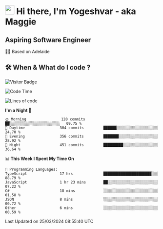 <h1><img src="https://emojis.slackmojis.com/emojis/images/1531849430/4246/blob-sunglasses.gif?1531849430" width="30"/> Hi there, I'm Yogeshvar - aka Maggie</h1>

## Aspiring Software Engineer
🏂🏻  Based on Adelaide 

## 🛠 When & What do I code ?  

![Visitor Badge](https://visitor-badge.feriirawann.repl.co?username=yogeshvar&repo=yogeshvar&label=Visitors&style=plastic&color=%23457BFF&contentType=svg)

<!--START_SECTION:waka-->
![Code Time](http://img.shields.io/badge/Code%20Time-2%2C775%20hrs%2033%20mins-blue)

![Lines of code](https://img.shields.io/badge/From%20Hello%20World%20I%27ve%20Written-4.1%20million%20lines%20of%20code-blue)

**I'm a Night 🦉** 

```text
🌞 Morning                120 commits         ██░░░░░░░░░░░░░░░░░░░░░░░   09.75 % 
🌆 Daytime                304 commits         ██████░░░░░░░░░░░░░░░░░░░   24.70 % 
🌃 Evening                356 commits         ███████░░░░░░░░░░░░░░░░░░   28.92 % 
🌙 Night                  451 commits         █████████░░░░░░░░░░░░░░░░   36.64 % 
```


📊 **This Week I Spent My Time On** 

```text
💬 Programming Languages: 
TypeScript               17 hrs              ██████████████████████░░░   88.79 % 
JavaScript               1 hr 23 mins        ██░░░░░░░░░░░░░░░░░░░░░░░   07.22 % 
C#                       18 mins             ░░░░░░░░░░░░░░░░░░░░░░░░░   01.58 % 
JSON                     8 mins              ░░░░░░░░░░░░░░░░░░░░░░░░░   00.72 % 
Other                    6 mins              ░░░░░░░░░░░░░░░░░░░░░░░░░   00.59 % 
```


 Last Updated on 25/03/2024 08:55:40 UTC
<!--END_SECTION:waka-->
